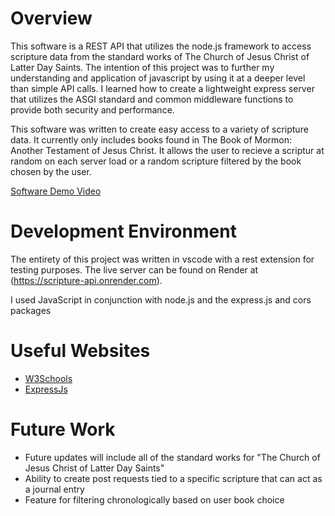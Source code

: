# Overview

This software is a REST API that utilizes the node.js framework to access scripture data from the standard works of The Church of Jesus Christ of Latter Day Saints. The intention of this project was to further my understanding and application of javascript by using it at a deeper level than simple API calls. I learned how to create a lightweight express server that utilizes the ASGI standard and common middleware functions to provide both security and performance.

This software was written to create easy access to a variety of scripture data. It currently only includes books found in The Book of Mormon: Another Testament of Jesus Christ. It allows the user to recieve a scriptur at random on each server load or a random scripture filtered by the book chosen by the user.

[Software Demo Video](https://youtu.be/otAKtYXd6BM)

# Development Environment

The entirety of this project was written in vscode with a rest extension for testing purposes. The live server can be found on Render at (https://scripture-api.onrender.com).

I used JavaScript in conjunction with node.js and the express.js and cors packages

# Useful Websites

- [W3Schools](https://www.w3schools.com/js/default.asp)
- [ExpressJs](https://expressjs.com/en/resources/middleware/cors.html)

# Future Work

- Future updates will include all of the standard works for "The Church of Jesus Christ of Latter Day Saints"
- Ability to create post requests tied to a specific scripture that can act as a journal entry
- Feature for filtering chronologically based on user book choice